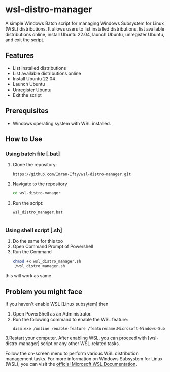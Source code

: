 # wsl-distro-manager
 A simple Windows Batch script for managing Windows Subsystem for Linux (WSL) distributions. It allows users to list installed distributions, list available distributions online, install Ubuntu 22.04, launch Ubuntu, unregister Ubuntu, and exit the script. 

## Features

- List installed distributions
- List available distributions online
- Install Ubuntu 22.04
- Launch Ubuntu
- Unregister Ubuntu
- Exit the script

## Prerequisites

- Windows operating system with WSL installed.

 ## How to Use
 ### Using batch file [.bat] 
 1. Clone the repository:
    ```bash
    https://github.com/Imran-Ifty/wsl-distro-manager.git
 2. Navigate to the repository
    ```bash 
    cd wsl-distro-manager
 3. Run the script:
    ```bash
    wsl_distro_manager.bat
 
 ### Using shell script [.sh]
 1. Do the same for this too
 2. Open Command Prompt of Powershell
 3. Run the Command
    ```bash
    chmod +x wsl_distro_manager.sh
    ./wsl_distro_manager.sh
 this will work as same 
 
## Problem you might face
If  you haven't enable WSL [Linux subsytem] then 
1. Open PowerShell as an Administrator.
2. Run the following command to enable the WSL feature:
     ```bash
     dism.exe /online /enable-feature /featurename:Microsoft-Windows-Subsystem-Linux /all /norestart
3.Restart your computer.
After enabling WSL, you can proceed with [wsl-distro-manager] script or any other WSL-related tasks. 

Follow the on-screen menu to perform various WSL distribution management tasks. For more information on Windows Subsystem for Linux (WSL), you can visit the [official Microsoft WSL Documentation](https://learn.microsoft.com/en-us/windows/wsl/about).

